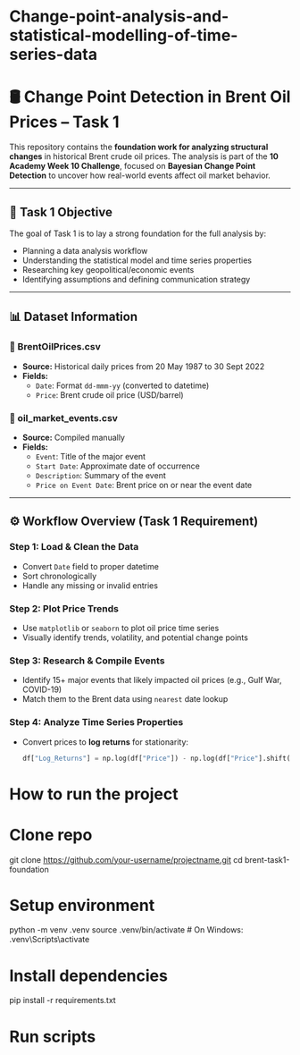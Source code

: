 # Change-point-analysis-and-statistical-modelling-of-time-series-data

# 🛢️ Change Point Detection in Brent Oil Prices – Task 1

This repository contains the **foundation work for analyzing structural changes** in historical Brent crude oil prices. The analysis is part of the **10 Academy Week 10 Challenge**, focused on **Bayesian Change Point Detection** to uncover how real-world events affect oil market behavior.

---

## 🎯 Task 1 Objective

The goal of Task 1 is to lay a strong foundation for the full analysis by:
- Planning a data analysis workflow
- Understanding the statistical model and time series properties
- Researching key geopolitical/economic events
- Identifying assumptions and defining communication strategy

---

## 📊 Dataset Information

### 📌 BrentOilPrices.csv
- **Source:** Historical daily prices from 20 May 1987 to 30 Sept 2022
- **Fields:**
  - `Date`: Format `dd-mmm-yy` (converted to datetime)
  - `Price`: Brent crude oil price (USD/barrel)

### 📌 oil_market_events.csv
- **Source:** Compiled manually
- **Fields:**
  - `Event`: Title of the major event
  - `Start Date`: Approximate date of occurrence
  - `Description`: Summary of the event
  - `Price on Event Date`: Brent price on or near the event date

---

## ⚙️ Workflow Overview (Task 1 Requirement)

### Step 1: Load & Clean the Data
- Convert `Date` field to proper datetime
- Sort chronologically
- Handle any missing or invalid entries

### Step 2: Plot Price Trends
- Use `matplotlib` or `seaborn` to plot oil price time series
- Visually identify trends, volatility, and potential change points

### Step 3: Research & Compile Events
- Identify 15+ major events that likely impacted oil prices (e.g., Gulf War, COVID-19)
- Match them to the Brent data using `nearest` date lookup

### Step 4: Analyze Time Series Properties
- Convert prices to **log returns** for stationarity:
  ```python
  df["Log_Returns"] = np.log(df["Price"]) - np.log(df["Price"].shift(1))

# How to run the project
  # Clone repo
git clone https://github.com/your-username/projectname.git
cd brent-task1-foundation

# Setup environment
python -m venv .venv
source .venv/bin/activate     # On Windows: .venv\Scripts\activate

# Install dependencies
pip install -r requirements.txt

# Run scripts

